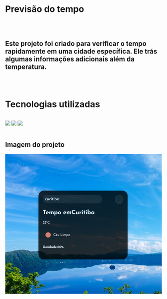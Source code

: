 <h1>Previsão do tempo</h1>
<br>
<br>
<h2>Este projeto foi criado para verificar o tempo rapidamente em uma cidade específica. Ele trás algumas informações adicionais além da temperatura.</h2>
<br>
<br>
<h1>Tecnologias utilizadas</h1>
<br>
<img src="https://img.shields.io/badge/HTML5-E34F26?style=for-the-badge&logo=html5&logoColor=white">
<img src="https://img.shields.io/badge/CSS3-1572B6?style=for-the-badge&logo=css3&logoColor=white">
<img src="https://img.shields.io/badge/JavaScript-F7DF1E?style=for-the-badge&logo=javascript&logoColor=black">
<br>
<br>
<h2>Imagem do projeto</h2>
<img src="https://github.com/Morais82/Previsao-do-tempo/blob/main/assets/Captura%20de%20tela%202025-03-01%20183726.png?raw=true">
